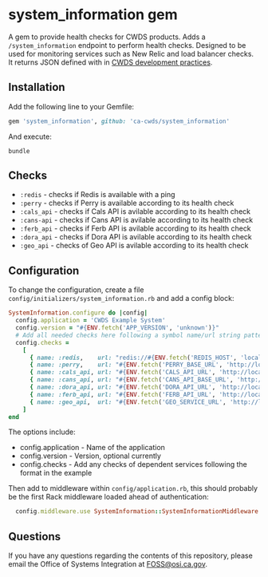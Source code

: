 # system_information gem

A gem to provide health checks for CWDS products. Adds a `/system_information`
endpoint to perform health checks. Designed to be used for monitoring services
such as New Relic and load balancer checks. It returns JSON defined with in
[CWDS development practices](https://github.com/ca-cwds/development-practices/blob/master/health_checks.md).

## Installation

Add the following line to your Gemfile:

```ruby
gem 'system_information', github: 'ca-cwds/system_information'
```

And execute:

```cli
bundle
```

## Checks

* `:redis`     - checks if Redis is available with a ping
* `:perry`     - checks if Perry is available according to its health check
* `:cals_api`  - checks if Cals API is avilable according to its health check
* `:cans-api`  - checks if Cans API is avilable according to its health check
* `:ferb_api`  - checks if Ferb API is avilable according to its health check
* `:dora_api`  - checks if Dora API is avilable according to its health check
* `:geo_api`   - checks of Geo API is avilable according to its health check

## Configuration

To change the configuration, create a file `config/initializers/system_information.rb`
and add a config block:

```ruby
SystemInformation.configure do |config|
  config.application = 'CWDS Example System'
  config.version = "#{ENV.fetch('APP_VERSION', 'unknown')}"
  # Add all needed checks here following a symbol name/url string pattern
  config.checks =
    [
      { name: :redis,    url: "redis://#{ENV.fetch('REDIS_HOST', 'localhost')}:#{ENV.fetch('REDIS_PORT', 6379)}" },
      { name: :perry,    url: "#{ENV.fetch('PERRY_BASE_URL', 'http://localhost/perry')}/system-information" },
      { name: :cals_api, url: "#{ENV.fetch('CALS_API_URL', 'http://localhost/cals')}/system-information" },
      { name: :cans_api, url: "#{ENV.fetch('CANS_API_BASE_URL', 'http://localhost/cans')}/system-information" },
      { name: :dora_api, url: "#{ENV.fetch('DORA_API_URL', 'http://localhost/dora')}/system-information" },
      { name: :ferb_api, url: "#{ENV.fetch('FERB_API_URL', 'http://localhost/ferb')}/system-information" },
      { name: :geo_api,  url: "#{ENV.fetch('GEO_SERVICE_URL', 'http://localhost/geo')}/system-information" }
    ]
end
```

The options include:

* config.application - Name of the application
* config.version - Version, optional currently
* config.checks - Add any checks of dependent services following the format in the example

Then add to middleware within `config/application.rb`, this should probably be the first Rack middleware loaded ahead of authentication:

```ruby
  config.middleware.use SystemInformation::SystemInformationMiddleware
```

## Questions

If you have any questions regarding the contents of this repository, please email the Office of Systems Integration at FOSS@osi.ca.gov.

